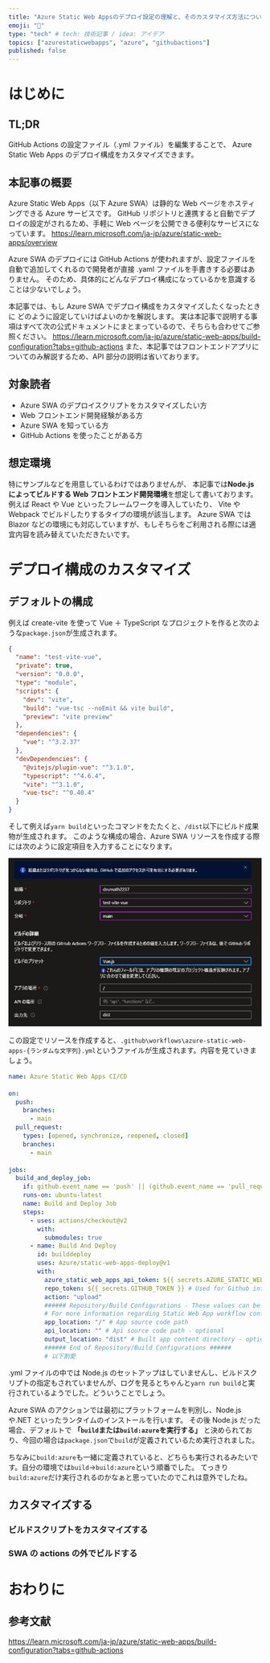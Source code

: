 ```yaml
---
title: "Azure Static Web Appsのデプロイ設定の理解と、そのカスタマイズ方法について"
emoji: "🍣"
type: "tech" # tech: 技術記事 / idea: アイデア
topics: ["azurestaticwebapps", "azure", "githubactions"]
published: false
---
```


# はじめに

## TL;DR

GitHub Actions の設定ファイル（.yml ファイル）を編集することで、
Azure Static Web Apps のデプロイ構成をカスタマイズできます。

## 本記事の概要

Azure Static Web Apps（以下 Azure SWA）は静的な Web ページをホスティングできる Azure サービスです。
GitHub リポジトリと連携すると自動でデプロイの設定がされるため、手軽に Web ページを公開できる便利なサービスになっています。
https://learn.microsoft.com/ja-jp/azure/static-web-apps/overview

Azure SWA のデプロイには GitHub Actions が使われますが、設定ファイルを自動で追加してくれるので開発者が直接 .yaml ファイルを手書きする必要はありません。
そのため、具体的にどんなデプロイ構成になっているかを意識することは少ないでしょう。

本記事では、もし Azure SWA でデプロイ構成をカスタマイズしたくなったときに
どのように設定していけばよいのかを解説します。
実は本記事で説明する事項はすべて次の公式ドキュメントにまとまっているので、そちらも合わせてご参照ください。
https://learn.microsoft.com/ja-jp/azure/static-web-apps/build-configuration?tabs=github-actions
また、本記事ではフロントエンドアプリについてのみ解説するため、API 部分の説明は省いております。

## 対象読者

- Azure SWA のデプロイスクリプトをカスタマイズしたい方
- Web フロントエンド開発経験がある方
- Azure SWA を知っている方
- GitHub Actions を使ったことがある方

## 想定環境

特にサンプルなどを用意しているわけではありませんが、
本記事では**Node.js によってビルドする Web フロントエンド開発環境**を想定して書いております。
例えば React や Vue といったフレームワークを導入していたり、 Vite や Webpack でビルドしたりするタイプの環境が該当します。
Azure SWA では Blazor などの環境にも対応していますが、もしそちらをご利用される際には適宜内容を読み替えていただきたいです。

# デプロイ構成のカスタマイズ

## デフォルトの構成

例えば create-vite を使って Vue ＋ TypeScript なプロジェクトを作ると次のような`package.json`が生成されます。

```json:package.json
{
  "name": "test-vite-vue",
  "private": true,
  "version": "0.0.0",
  "type": "module",
  "scripts": {
    "dev": "vite",
    "build": "vue-tsc --noEmit && vite build",
    "preview": "vite preview"
  },
  "dependencies": {
    "vue": "^3.2.37"
  },
  "devDependencies": {
    "@vitejs/plugin-vue": "^3.1.0",
    "typescript": "^4.6.4",
    "vite": "^3.1.0",
    "vue-tsc": "^0.40.4"
  }
}
```

そして例えば`yarn build`といったコマンドをたたくと、`/dist`以下にビルド成果物が生成されます。
このような構成の場合、Azure SWA リソースを作成する際には次のように設定項目を入力することになります。

![img](/images/aswa-custom-deploy/swa-setup.png)

この設定でリソースを作成すると、`.github\workflows\azure-static-web-apps-{ランダムな文字列}.yml`というファイルが生成されます。内容を見ていきましょう。

```yml
name: Azure Static Web Apps CI/CD

on:
  push:
    branches:
      - main
  pull_request:
    types: [opened, synchronize, reopened, closed]
    branches:
      - main

jobs:
  build_and_deploy_job:
    if: github.event_name == 'push' || (github.event_name == 'pull_request' && github.event.action != 'closed')
    runs-on: ubuntu-latest
    name: Build and Deploy Job
    steps:
      - uses: actions/checkout@v2
        with:
          submodules: true
      - name: Build And Deploy
        id: builddeploy
        uses: Azure/static-web-apps-deploy@v1
        with:
          azure_static_web_apps_api_token: ${{ secrets.AZURE_STATIC_WEB_APPS_API_TOKEN_ランダム文字列 }}
          repo_token: ${{ secrets.GITHUB_TOKEN }} # Used for Github integrations (i.e. PR comments)
          action: "upload"
          ###### Repository/Build Configurations - These values can be configured to match your app requirements. ######
          # For more information regarding Static Web App workflow configurations, please visit: https://aka.ms/swaworkflowconfig
          app_location: "/" # App source code path
          api_location: "" # Api source code path - optional
          output_location: "dist" # Built app content directory - optional
          ###### End of Repository/Build Configurations ######
          # 以下割愛
```

.yml ファイルの中では Node.js のセットアップはしていませんし、ビルドスクリプトの指定もされていませんが、ログを見るとちゃんと`yarn run build`と実行されているようでした。どういうことでしょう。

Azure SWA のアクションでは最初にプラットフォームを判別し、Node.js や.NET といったランタイムのインストールを行います。
その後 Node.js だった場合、デフォルトで **「`build`または`build:azure`を実行する」** と決められており、今回の場合は`package.json`で`build`が定義されているため実行されました。

ちなみに`build:azure`も一緒に定義されていると、どちらも実行されるみたいです。自分の環境では`build`→`build:azure`という順番でした。
てっきり`build:azure`だけ実行されるのかなぁと思っていたのでこれは意外でしたね。

## カスタマイズする

### ビルドスクリプトをカスタマイズする

### SWA の actions の外でビルドする

# おわりに

## 参考文献

https://learn.microsoft.com/ja-jp/azure/static-web-apps/build-configuration?tabs=github-actions
